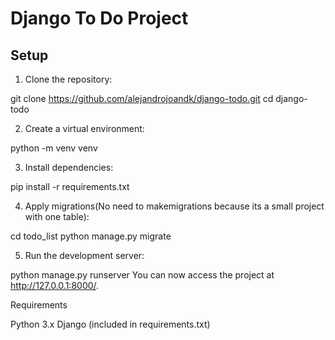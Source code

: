 # Django To Do Project

## Setup

1. Clone the repository:

git clone https://github.com/alejandrojoandk/django-todo.git
cd django-todo

2. Create a virtual environment:

python -m venv venv

3. Install dependencies:

pip install -r requirements.txt

4. Apply migrations(No need to makemigrations because its a small project with one table):

cd todo_list
python manage.py migrate

5. Run the development server:

python manage.py runserver
You can now access the project at http://127.0.0.1:8000/.

Requirements

Python 3.x
Django (included in requirements.txt)
